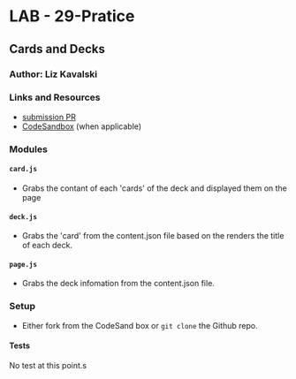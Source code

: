 # LAB - 29-Pratice

## Cards and Decks

### Author: Liz Kavalski

### Links and Resources
* [submission PR](https://github.com/liz-kavalski-401-advanced-javascript/lab-29-pratice)
* [CodeSandbox](https://codesandbox.io/s/class-29-starter-code-ln9op) (when applicable)


### Modules
#### `card.js`
* Grabs the contant of each 'cards' of the deck and displayed them on the page
#### `deck.js`
* Grabs the 'card' from the content.json file based on the renders the title of each deck.
####  `page.js`
* Grabs the deck infomation from the content.json file.


### Setup
* Either fork from the CodeSand box or `git clone` the Github repo. 

#### Tests
No test at this point.s
